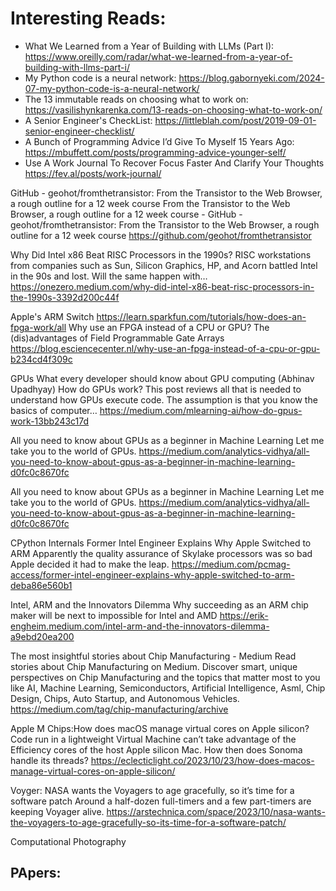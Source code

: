 # Interesting Reads:

- What We Learned from a Year of Building with LLMs (Part I): https://www.oreilly.com/radar/what-we-learned-from-a-year-of-building-with-llms-part-i/
- My Python code is a neural network: https://blog.gabornyeki.com/2024-07-my-python-code-is-a-neural-network/ 
- The 13 immutable reads on choosing what to work on: https://vasilishynkarenka.com/13-reads-on-choosing-what-to-work-on/
- A Senior Engineer's CheckList: https://littleblah.com/post/2019-09-01-senior-engineer-checklist/
- A Bunch of Programming Advice I’d Give To Myself 15 Years Ago: https://mbuffett.com/posts/programming-advice-younger-self/ 
- Use A Work Journal To Recover Focus Faster And Clarify Your Thoughts
 https://fev.al/posts/work-journal/



GitHub - geohot/fromthetransistor: From the Transistor to the Web Browser, a rough outline for a 12 week course
From the Transistor to the Web Browser, a rough outline for a 12 week course - GitHub - geohot/fromthetransistor: From the Transistor to the Web Browser, a rough outline for a 12 week course
https://github.com/geohot/fromthetransistor

Why Did Intel x86 Beat RISC Processors in the 1990s?
RISC workstations from companies such as Sun, Silicon Graphics, HP, and Acorn battled Intel in the 90s and lost. Will the same happen with…
https://onezero.medium.com/why-did-intel-x86-beat-risc-processors-in-the-1990s-3392d200c44f


Apple's ARM Switch 
https://learn.sparkfun.com/tutorials/how-does-an-fpga-work/all
 Why use an FPGA instead of a CPU or GPU?
The (dis)advantages of Field Programmable Gate Arrays
https://blog.esciencecenter.nl/why-use-an-fpga-instead-of-a-cpu-or-gpu-b234cd4f309c


GPUs
What every developer should know about GPU computing (Abhinav Upadhyay) How do GPUs work?
This post reviews all that is needed to understand how GPUs execute code. The assumption is that you know the basics of computer…
https://medium.com/mlearning-ai/how-do-gpus-work-13bb243c17d

All you need to know about GPUs as a beginner in Machine Learning
Let me take you to the world of GPUs.
https://medium.com/analytics-vidhya/all-you-need-to-know-about-gpus-as-a-beginner-in-machine-learning-d0fc0c8670fc

All you need to know about GPUs as a beginner in Machine Learning
Let me take you to the world of GPUs.
https://medium.com/analytics-vidhya/all-you-need-to-know-about-gpus-as-a-beginner-in-machine-learning-d0fc0c8670fc


CPython Internals Former Intel Engineer Explains Why Apple Switched to ARM
Apparently the quality assurance of Skylake processors was so bad Apple decided it had to make the leap.
https://medium.com/pcmag-access/former-intel-engineer-explains-why-apple-switched-to-arm-deba86e560b1

Intel, ARM and the Innovators Dilemma
Why succeeding as an ARM chip maker will be next to impossible for Intel and AMD
https://erik-engheim.medium.com/intel-arm-and-the-innovators-dilemma-a9ebd20ea200

The most insightful stories about Chip Manufacturing - Medium
Read stories about Chip Manufacturing on Medium. Discover smart, unique perspectives on Chip Manufacturing and the topics that matter most to you like AI, Machine Learning, Semiconductors, Artificial Intelligence, Asml, Chip Design, Chips, Auto Startup, and Autonomous Vehicles.
https://medium.com/tag/chip-manufacturing/archive


Apple M Chips:How does macOS manage virtual cores on Apple silicon?
Code run in a lightweight Virtual Machine can’t take advantage of the Efficiency cores of the host Apple silicon Mac. How then does Sonoma handle its threads?
https://eclecticlight.co/2023/10/23/how-does-macos-manage-virtual-cores-on-apple-silicon/


Voyger: NASA wants the Voyagers to age gracefully, so it’s time for a software patch
Around a half-dozen full-timers and a few part-timers are keeping Voyager alive.
https://arstechnica.com/space/2023/10/nasa-wants-the-voyagers-to-age-gracefully-so-its-time-for-a-software-patch/


Computational Photography 

## PApers: 

